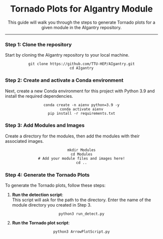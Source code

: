 <div align="center">
  <h1>Tornado Plots for AIgantry Module</h1>
  <p>This guide will walk you through the steps to generate Tornado plots for a given module in the AIgantry repository.</p>
</div>

---

### Step 1: Clone the repository
Start by cloning the AIgantry repository to your local machine.

<div align="center">
  <pre><code>git clone https://github.com/TTU-HEP/AIgantry.git
cd AIgantry
</code></pre>
</div>

### Step 2: Create and activate a Conda environment
Next, create a new Conda environment for this project with Python 3.9 and install the required dependencies.

<div align="center">
  <pre><code>conda create -n aienv python=3.9 -y
conda activate aienv
pip install -r requirements.txt
</code></pre>
</div>

### Step 3: Add Modules and Images
Create a directory for the modules, then add the modules with their associated images.

<div align="center">
  <pre><code>mkdir Modules
cd Modules
# Add your module files and images here!
cd ..
</code></pre>
</div>

### Step 4: Generate the Tornado Plots
To generate the Tornado plots, follow these steps:

1. **Run the detection script**:  
   This script will ask for the path to the directory. Enter the name of the module directory you created in Step 3.

<div align="center">
  <pre><code>python3 run_detect.py
</code></pre>
</div>

2. **Run the Tornado plot script**:

<div align="center">
  <pre><code>python3 ArrowPlotScript.py
</code></pre>
</div>



